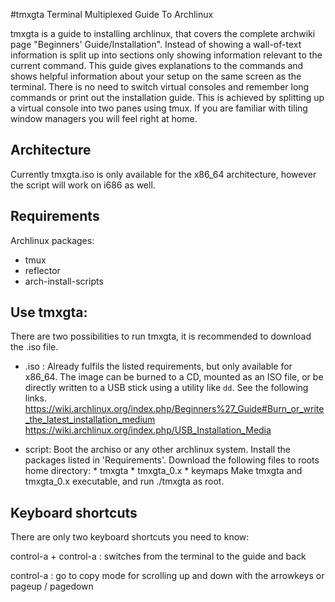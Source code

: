 #tmxgta
Terminal Multiplexed Guide To Archlinux

tmxgta is a guide to installing archlinux, that covers the complete archwiki page "Beginners' Guide/Installation".
Instead of showing a wall-of-text information is split up into sections only showing information relevant to the current command. This guide gives explanations to the commands and shows helpful information about your setup on the same screen as the terminal. There is no need to switch virtual consoles and remember long commands or print out the installation guide.
This is achieved by splitting up a virtual console into two panes using tmux. If you are familiar with tiling window managers you will feel right at home.

## Architecture
Currently tmxgta.iso is only available for the x86_64 architecture, however the script will work on i686 as well.

## Requirements
Archlinux packages:
 * tmux
 * reflector
 * arch-install-scripts

## Use tmxgta:
There are two possibilities to run tmxgta, it is recommended to download the .iso file.

* .iso : Already fulfils the listed requirements, but only available for x86_64. 
The image can be burned to a CD, mounted as an ISO file, or be directly written to a USB stick using a utility like `dd`.
See the following links.
https://wiki.archlinux.org/index.php/Beginners%27_Guide#Burn_or_write_the_latest_installation_medium
https://wiki.archlinux.org/index.php/USB_Installation_Media

* script: Boot the archiso or any other archlinux system.
	  Install the packages listed in 'Requirements'.
	  Download the following files to roots home directory:
		* tmxgta
		* tmxgta_0.x
		* keymaps
	  Make tmxgta and tmxgta_0.x executable, and run ./tmxgta as root.

## Keyboard shortcuts
There are only two keyboard shortcuts you need to know:

control-a + control-a : switches from the terminal to the guide and back

control-a : go to copy mode for scrolling up and down with the arrowkeys
	    or pageup / pagedown

